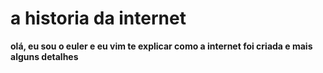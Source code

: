 # a historia da internet
**olá, eu sou o euler e eu vim te explicar como a internet foi criada e mais alguns detalhes**



